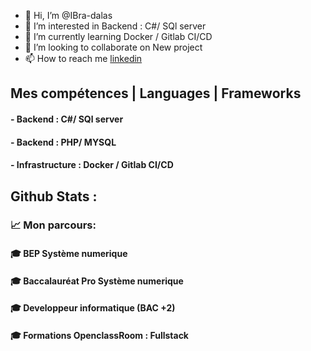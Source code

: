 - 👋 Hi, I’m @IBra-dalas
- 👀 I’m interested in Backend : C#/ SQl server
- 🌱 I’m currently learning  Docker / Gitlab CI/CD 
- 💞️ I’m looking to collaborate on New project
- 📫 How to reach me [linkedin](https://www.linkedin.com/in/thierno-ibrahima-diallo-4715561aa/)

<!---
IBra-dalas/IBra-dalas is a ✨ special ✨ repository because its `README.md` (this file) appears on your GitHub profile.
You can click the Preview link to take a look at your changes.
--->
## Mes compétences | Languages | Frameworks
#### - Backend : C#/ SQl server
#### - Backend : PHP/ MYSQL

#### - Infrastructure : Docker / Gitlab CI/CD 




## Github Stats :
### 📈 Mon parcours:
#### 🎓 BEP Système numerique
#### 🎓 Baccalauréat Pro Système numerique

#### 🎓 Developpeur informatique (BAC +2)

#### 🎓 Formations OpenclassRoom : Fullstack
